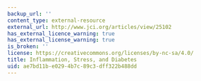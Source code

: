 ```yaml
---
backup_url: ''
content_type: external-resource
external_url: http://www.jci.org/articles/view/25102
has_external_licence_warning: true
has_external_license_warning: true
is_broken: ''
license: https://creativecommons.org/licenses/by-nc-sa/4.0/
title: Inflammation, Stress, and Diabetes
uid: ae7bd11b-e029-4b7c-89c3-dff322b488dd
---
```

